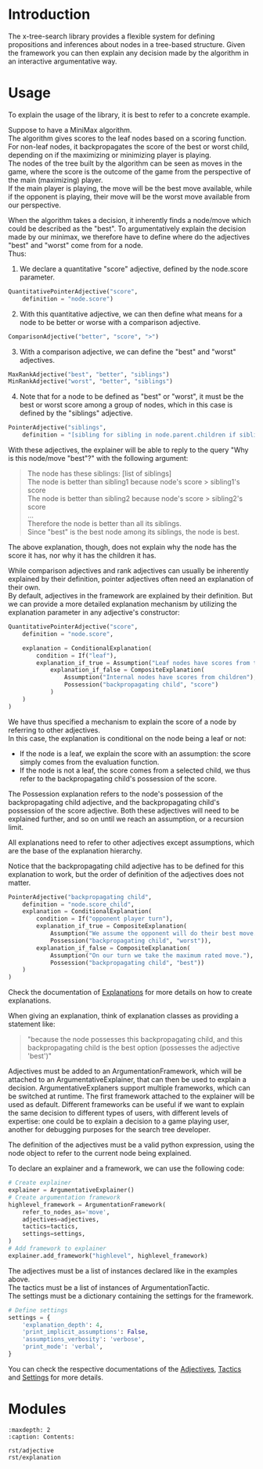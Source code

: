 # Introduction

The x-tree-search library provides a flexible system for defining propositions and inferences about nodes in a tree-based structure. Given the framework you can then explain any decision made by the algorithm in an interactive argumentative way.

# Usage

To explain the usage of the library, it is best to refer to a concrete example.

Suppose to have a MiniMax algorithm.<br>
The algorithm gives scores to the leaf nodes based on a scoring function. For non-leaf nodes, it backpropagates the score of the best or worst child, depending on if the maximizing or minimizing player is playing.<br>
The nodes of the tree built by the algorithm can be seen as moves in the game, where the score is the outcome of the game from the perspective of the main (maximizing) player.<br>
If the main player is playing, the move will be the best move available, while if the opponent is playing, their move will be the worst move available from our perspective.

When the algorithm takes a decision, it inherently finds a node/move which could be described as the "best".
To argumentatively explain the decision made by our minimax, we therefore have to define where do the adjectives "best" and "worst" come from for a node.<br>
Thus:
1. We declare a quantitative "score" adjective, defined by the node.score parameter.
```python
QuantitativePointerAdjective("score",
    definition = "node.score")
```
2. With this quantitative adjective, we can then define what means for a node to be better or worse with a comparison adjective.
```python
ComparisonAdjective("better", "score", ">")
```
3. With a comparison adjective, we can define the "best" and "worst" adjectives.    
```python
MaxRankAdjective("best", "better", "siblings")
MinRankAdjective("worst", "better", "siblings")
```
4. Note that for a node to be defined as "best" or "worst", it must be the best or worst score among a group of nodes, which in this case is defined by the "siblings" adjective.
```python
PointerAdjective("siblings",
    definition = "[sibling for sibling in node.parent.children if sibling is not node]")
```

With these adjectives, the explainer will be able to reply to the query "Why is this node/move "best"?" with the following argument:<br>
> The node has these siblings: [list of siblings]<br>
> The node is better than sibling1 because node's score > sibling1's score<br>
> The node is better than sibling2 because node's score > sibling2's score<br>
> ...<br>
> Therefore the node is better than all its siblings.<br>
> Since "best" is the best node among its siblings, the node is best.<br>

The above explanation, though, does not explain why the node has the score it has, nor why it has the children it has.

While comparison adjectives and rank adjectives can usually be inherently explained by their definition, pointer adjectives often need an explanation of their own.<br>
By default, adjectives in the framework are explained by their definition. But we can provide a more detailed explanation mechanism by utilizing the explanation parameter in any adjective's constructor:
```python
QuantitativePointerAdjective("score",
    definition = "node.score",

    explanation = ConditionalExplanation(
        condition = If("leaf"),
        explanation_if_true = Assumption("Leaf nodes have scores from the evaluation function"),
            explanation_if_false = CompositeExplanation(
                Assumption("Internal nodes have scores from children"),
                Possession("backpropagating child", "score")
            )
    )
)
```
We have thus specified a mechanism to explain the score of a node by referring to other adjectives.<br>
In this case, the explanation is conditional on the node being a leaf or not:
- If the node is a leaf, we explain the score with an assumption: the score simply comes from the evaluation function.
- If the node is not a leaf, the score comes from a selected child, we thus refer to the backpropagating child's possession of the score.

The Possession explanation refers to the node's possession of the backpropagating child adjective, and the backpropagating child's possession of the score adjective. Both these adjectives will need to be explained further, and so on until we reach an assumption, or a recursion limit.

All explanations need to refer to other adjectives except assumptions, which are the base of the explanation hierarchy.

Notice that the backpropagating child adjective has to be defined for this explanation to work, but the order of definition of the adjectives does not matter.
```python
PointerAdjective("backpropagating child",
    definition = "node.score_child",
    explanation = ConditionalExplanation(
        condition = If("opponent player turn"),
        explanation_if_true = CompositeExplanation(
            Assumption("We assume the opponent will do their best move."),
            Possession("backpropagating child", "worst")),
        explanation_if_false = CompositeExplanation(
            Assumption("On our turn we take the maximum rated move."),
            Possession("backpropagating child", "best"))
    )
)
```
Check the documentation of [Explanations](rst/explanation) for more details on how to create explanations.

When giving an explanation, think of explanation classes as providing a statement like:<br>
> "because the node possesses this backpropagating child, and this backpropagating child is the best option (possesses the adjective 'best')" 

Adjectives must be added to an ArgumentationFramework, which will be attached to an ArgumentativeExplainer, that can then be used to explain a decision. ArgumentativeExplaners support multiple frameworks, which can be switched at runtime. The first framework attached to the explainer will be used as default. Different frameworks can be useful if we want to explain the same decision to different types of users, with different levels of expertise: one could be to explain a decision to a game playing user, another for debugging purposes for the search tree developer.

The definition of the adjectives must be a valid python expression, using the node object to refer to the current node being explained.

To declare an explainer and a framework, we can use the following code:
```python
# Create explainer
explainer = ArgumentativeExplainer()
# Create argumentation framework
highlevel_framework = ArgumentationFramework(
    refer_to_nodes_as='move',
    adjectives=adjectives,
    tactics=tactics,
    settings=settings,
)
# Add framework to explainer
explainer.add_framework("highlevel", highlevel_framework)
```
The adjectives must be a list of instances declared like in the examples above.<br>
The tactics must be a list of instances of ArgumentationTactic.<br>
The settings must be a dictionary containing the settings for the framework.<br>

```python
# Define settings
settings = {
    'explanation_depth': 4,
    'print_implicit_assumptions': False,
    'assumptions_verbosity': 'verbose',
    'print_mode': 'verbal',
}
```
You can check the respective documentations of the [Adjectives](rst/adjective), [Tactics](rst/tactic) and [Settings](rst/setting) for more details.


# Modules
```{toctree}
:maxdepth: 2
:caption: Contents:

rst/adjective
rst/explanation
```